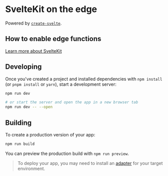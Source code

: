 # SvelteKit on the edge

Powered by [`create-svelte`](https://github.com/sveltejs/kit/tree/master/packages/create-svelte).

## How to enable edge functions


[Learn more about SvelteKit](https://kit.svelte.dev/)


## Developing

Once you've created a project and installed dependencies with `npm install` (or `pnpm install` or `yarn`), start a development server:

```bash
npm run dev

# or start the server and open the app in a new browser tab
npm run dev -- --open
```

## Building

To create a production version of your app:

```bash
npm run build
```

You can preview the production build with `npm run preview`.

> To deploy your app, you may need to install an [adapter](https://kit.svelte.dev/docs/adapters) for your target environment.
